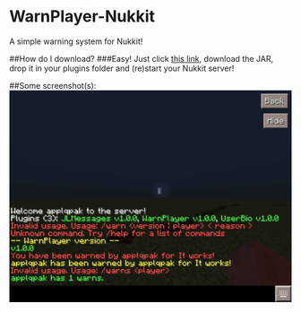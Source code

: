 # WarnPlayer-Nukkit
A simple warning system for Nukkit!

##How do I download?
###Easy! Just click [this link](https://raw.githubusercontent.com/applqpak/WarnPlayer-Nukkit/master/WarnPlayer.jar), download the JAR, drop it in your plugins folder and (re)start your Nukkit server!

##Some screenshot(s):
![alt text](https://raw.githubusercontent.com/applqpak/WarnPlayer-Nukkit/master/images/IMG_6051.PNG)
